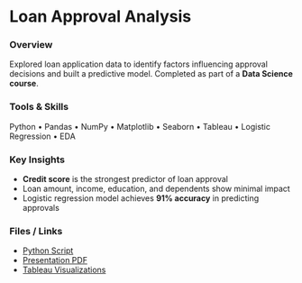 # Loan Approval Analysis

### Overview
Explored loan application data to identify factors influencing approval decisions and built a predictive model. Completed as part of a **Data Science course**.  

### Tools & Skills
Python • Pandas • NumPy • Matplotlib • Seaborn • Tableau • Logistic Regression • EDA  

### Key Insights
- **Credit score** is the strongest predictor of loan approval  
- Loan amount, income, education, and dependents show minimal impact  
- Logistic regression model achieves **91% accuracy** in predicting approvals  

### Files / Links
- [Python Script](loan_approval_analysis.py)  
- [Presentation PDF](loan_approval_analysis_presentation.pdf)  
- [Tableau Visualizations](loan_approval_analysis_dashboard.twbx)
